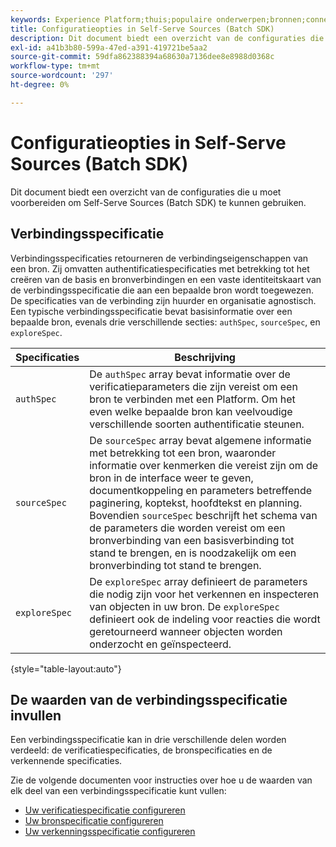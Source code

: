 ```yaml
---
keywords: Experience Platform;thuis;populaire onderwerpen;bronnen;connectors;bronconnectors;bronnen sdk;sdk;SDK
title: Configuratieopties in Self-Serve Sources (Batch SDK)
description: Dit document biedt een overzicht van de configuraties die u moet voorbereiden om Self-Serve Sources (Batch SDK) te kunnen gebruiken.
exl-id: a41b3b80-599a-47ed-a391-419721be5aa2
source-git-commit: 59dfa862388394a68630a7136dee8e8988d0368c
workflow-type: tm+mt
source-wordcount: '297'
ht-degree: 0%

---
```


# Configuratieopties in Self-Serve Sources (Batch SDK)

Dit document biedt een overzicht van de configuraties die u moet voorbereiden om Self-Serve Sources (Batch SDK) te kunnen gebruiken.

## Verbindingsspecificatie

Verbindingsspecificaties retourneren de verbindingseigenschappen van een bron. Zij omvatten authentificatiespecificaties met betrekking tot het creëren van de basis en bronverbindingen en een vaste identiteitskaart van de verbindingsspecificatie die aan een bepaalde bron wordt toegewezen. De specificaties van de verbinding zijn huurder en organisatie agnostisch. Een typische verbindingsspecificatie bevat basisinformatie over een bepaalde bron, evenals drie verschillende secties: `authSpec`, `sourceSpec`, en `exploreSpec`.

| Specificaties | Beschrijving |
| --- | --- |
| `authSpec` | De `authSpec` array bevat informatie over de verificatieparameters die zijn vereist om een bron te verbinden met een Platform. Om het even welke bepaalde bron kan veelvoudige verschillende soorten authentificatie steunen. |
| `sourceSpec` | De `sourceSpec` array bevat algemene informatie met betrekking tot een bron, waaronder informatie over kenmerken die vereist zijn om de bron in de interface weer te geven, documentkoppeling en parameters betreffende paginering, koptekst, hoofdtekst en planning. Bovendien `sourceSpec` beschrijft het schema van de parameters die worden vereist om een bronverbinding van een basisverbinding tot stand te brengen, en is noodzakelijk om een bronverbinding tot stand te brengen. |
| `exploreSpec` | De `exploreSpec` array definieert de parameters die nodig zijn voor het verkennen en inspecteren van objecten in uw bron. De `exploreSpec` definieert ook de indeling voor reacties die wordt geretourneerd wanneer objecten worden onderzocht en geïnspecteerd. |

{style=&quot;table-layout:auto&quot;}

## De waarden van de verbindingsspecificatie invullen

Een verbindingsspecificatie kan in drie verschillende delen worden verdeeld: de verificatiespecificaties, de bronspecificaties en de verkennende specificaties.

Zie de volgende documenten voor instructies over hoe u de waarden van elk deel van een verbindingsspecificatie kunt vullen:

* [Uw verificatiespecificatie configureren](./authspec.md)
* [Uw bronspecificatie configureren](./sourcespec.md)
* [Uw verkenningsspecificatie configureren](./explorespec.md)
